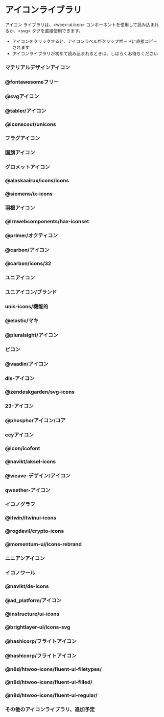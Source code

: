 <!--DESC: {icon:{name:"explore",pkg:"mdi",type:"filled"},id:1} -->

# アイコンライブラリ
アイコン ライブラリは、\<wcex-ui.icon\> コンポーネントを使用して読み込まれるか、\<svg\> タグを直接使用できます。
- アイコンをクリックすると、アイコンラベルがクリップボードに直接コピーされます
- アイコンライブラリが初めて読み込まれるときは、しばらくお待ちください



<div style="position: sticky;top: 0;"><wcex-doc.com-icon_search ></wcex-doc.com-icon_search></div>

### マテリアルデザインアイコン
<div><wcex-doc.com-icons pkg="@material-design-icons/svg" ></wcex-doc.com-icons></div>

### @fontawesomeフリー
<div><wcex-doc.com-icons pkg="@fortawesome/fontawesome-free/svgs" ></wcex-doc.com-iconsです></div>

### @svgアイコン
<div><wcex-doc.com-icons pkg="@svg-icons" npm-scope="1" ></wcex-doc.com-icons></div>

### @tabler/アイコン
<div><wcex-doc.com-icons pkg="@tabler/icons/categories" ></wcex-doc.com-icons></div>


### @iconscout/unicons
<div><wcex-doc.com-icons pkg="@iconscout/unicons/svg" ></wcex-doc.com-icons></div>

### フラグアイコン
<div><wcex-doc.com-icons pkg="flag-icons/flags" ></wcex-doc.com-icons></div>

### 国旗アイコン
<div><wcex-doc.com-icons pkg="country-flag-icons/flags" ></wcex-doc.com-icons></div>

### グロメットアイコン
<div><wcex-doc.com-icons pkg="grommet-icons" ></wcex-doc.com-icons></div>

### @alaskaairux/icons/icons
<div><wcex-doc.com-icons pkg="@alaskaairux/icons/dist/icons" ></wcex-doc.com-icons></div>

### @siemens/ix-icons
<div><wcex-doc.com-icons pkg="@siemens/ix-icons/dist" ></wcex-doc.com-icons></div>

### 羽根アイコン
<div><wcex-doc.com-icons pkg="feather-icons/dist" ></wcex-doc.com-icons></div>

### @lrnwebcomponents/hax-iconset
<div><wcex-doc.com-icons pkg="@lrnwebcomponents/hax-iconset/lib/svgs" ></wcex-doc.com-iconsです></div>

### @primer/オクティコン
<div><wcex-doc.com-icons pkg="@primer/octicons/build" ></wcex-doc.com-icons></div>

### @carbon/アイコン
<div><wcex-doc.com-icons pkg="@carbon/icons/svg" ></wcex-doc.com-icons></div>

### @carbon/icons/32
<div><wcex-doc.com-icons pkg="@carbon/icons/svg/32" ></wcex-doc.com-icons></div>

### ユニアイコン
<div><wcex-doc.com-icons pkg="unis-icons/lib" ></wcex-doc.com-icons></div>

### ユニアイコン/ブランド
<div><wcex-doc.com-icons pkg="unis-icons/lib/brands" ></wcex-doc.com-icons></div>

### unis-icons/機能的 
<div><wcex-doc.com-icons pkg="unis-icons/lib/functional" ></wcex-doc.com-icons></div>

### @elastic/マキ
<div><wcex-doc.com-icons pkg="@elastic/maki" ></wcex-doc.com-icons></div>

### @pluralsight/アイコン
<div><wcex-doc.com-icons pkg="@pluralsight/icons/npm/svg" ></wcex-doc.com-iconsです></div>

### ピコン
<div><wcex-doc.com-icons pkg="picon" ></wcex-doc.com-icons></div>

### @vaadin/アイコン
<div><wcex-doc.com-icons pkg="@vaadin/icons/assets" ></wcex-doc.com-icons></div>

### dls-アイコン
<div><wcex-doc.com-icons pkg="dls-icons" ></wcex-doc.com-icons></div>

### @zendeskgarden/svg-icons
<div><wcex-doc.com-icons pkg="@zendeskgarden/svg-icons/src" ></wcex-doc.com-icons></div>

### 23-アイコン
<div><wcex-doc.com-icons pkg="twentythree-icons" ></wcex-doc.com-icons></div>

### @phosphorアイコン/コア
<div><wcex-doc.com-icons pkg="@phosphor-icons/core/assets" ></wcex-doc.com-icons></div>

### ccyアイコン
<div><wcex-doc.com-icons pkg="ccy-icons" ></wcex-doc.com-icons></div>

### @icon/icofont
<div><wcex-doc.com-icons pkg="@icon/icofont" ></wcex-doc.com-icons></div>

### @navikt/aksel-icons
<div><wcex-doc.com-icons pkg="@navikt/aksel-icons/dist" ></wcex-doc.com-icons></div>

### @weave-デザイン/アイコン
<div><wcex-doc.com-icons pkg="@weave-design/icons/build/svg" ></wcex-doc.com-icons></div>

### qweather-アイコン
<div><wcex-doc.com-icons pkg="qweather-icons" ></wcex-doc.com-icons></div>

### イコノグラフ
<div><wcex-doc.com-icons pkg="ikonograph/dist" ></wcex-doc.com-icons></div>

### @itwin/itwinui-icons
<div><wcex-doc.com-icons pkg="@itwin/itwinui-icons" ></wcex-doc.com-icons></div>

### @rogdevil/crypto-icons
<div><wcex-doc.com-icons pkg="@rogdevil/crypto-icons/lib" ></wcex-doc.com-icons></div>

### @momentum-ui/icons-rebrand
<div><wcex-doc.com-icons pkg="@momentum-ui/icons-rebrand" ></wcex-doc.com-icons></div>

### ニニアンアイコン
<div><wcex-doc.com-icons pkg="ninian-icons/src" ></wcex-doc.com-icons></div>

### イコノワール
<div><wcex-doc.com-icons pkg="iconoir" ></wcex-doc.com-icons></div>

### @navikt/ds-icons
<div><wcex-doc.com-icons pkg="@navikt/ds-icons" ></wcex-doc.com-icons></div>

### @ad_platform/アイコン
<div><wcex-doc.com-icons pkg="@ad_platform/icons/dist" ></wcex-doc.com-icons></div>

### @instructure/ui-icons
<div><wcex-doc.com-icons pkg="@instructure/ui-icons/svg" ></wcex-doc.com-icons></div>

### @brightlayer-ui/icons-svg
<div><wcex-doc.com-icons pkg="@brightlayer-ui/icons-svg/." ></wcex-doc.com-icons></div>

### @hashicorp/フライトアイコン
<div><wcex-doc.com-icons pkg="@hashicorp/flight-icons" ></wcex-doc.com-icons></div>


### @hashicorp/フライトアイコン
<div><wcex-doc.com-icons pkg="@hashicorp/flight-icons" ></wcex-doc.com-icons></div>


### @n8d/htwoo-icons/fluent-ui-filetypes/
<div><wcex-doc.com-icons pkg="@n8d/htwoo-icons/fluent-ui-filetypes" ></wcex-doc.com-iconsです></div>


### @n8d/htwoo-icons/fluent-ui-filled/
<div><wcex-doc.com-icons pkg="@n8d/htwoo-icons/fluent-ui-filled" ></wcex-doc.com-icons></div>


### @n8d/htwoo-icons/fluent-ui-regular/
<div><wcex-doc.com-icons pkg="@n8d/htwoo-icons/fluent-ui-regular" ></wcex-doc.com-iconsです></div>

### その他のアイコンライブラリ、追加予定

